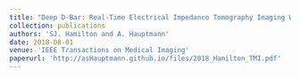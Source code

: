 ```yaml
---
title: "Deep D-Bar: Real-Time Electrical Impedance Tomography Imaging With Deep Neural Networks"
collection: publications
authors: 'SJ. Hamilton and A. Hauptmann'
date: 2018-08-01
venue: 'IEEE Transactions on Medical Imaging'
paperurl: 'http://asHauptmann.github.io/files/2018_Hamilton_TMI.pdf'
--- 
```


